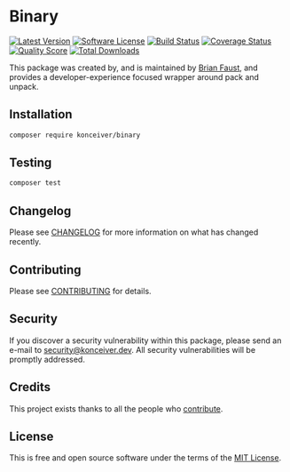 # Binary

[![Latest Version](https://badgen.net/packagist/v/konceiver/binary)](https://packagist.org/packages/konceiver/binary)
[![Software License](https://badgen.net/packagist/license/konceiver/binary)](https://packagist.org/packages/konceiver/binary)
[![Build Status](https://img.shields.io/github/workflow/status/konceiver/binary/run-tests?label=tests)](https://github.com/konceiver/binary/actions?query=workflow%3Arun-tests+branch%3Amaster)
[![Coverage Status](https://badgen.net/codeclimate/coverage/konceiver/binary)](https://codeclimate.com/github/konceiver/binary)
[![Quality Score](https://badgen.net/codeclimate/maintainability/konceiver/binary)](https://codeclimate.com/github/konceiver/binary)
[![Total Downloads](https://badgen.net/packagist/dt/konceiver/binary)](https://packagist.org/packages/konceiver/binary)

This package was created by, and is maintained by [Brian Faust](https://github.com/faustbrian), and provides a developer-experience focused wrapper around pack and unpack.

## Installation

```bash
composer require konceiver/binary
```

## Testing

``` bash
composer test
```

## Changelog

Please see [CHANGELOG](CHANGELOG.md) for more information on what has changed recently.

## Contributing

Please see [CONTRIBUTING](CONTRIBUTING.md) for details.

## Security

If you discover a security vulnerability within this package, please send an e-mail to security@konceiver.dev. All security vulnerabilities will be promptly addressed.

## Credits

This project exists thanks to all the people who [contribute](../../contributors).

## License

This is free and open source software under the terms of the [MIT License](./LICENSE).
